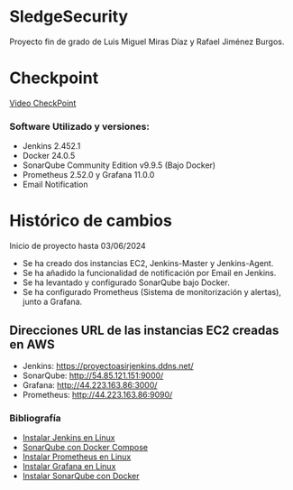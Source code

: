 # SledgeSecurity

Proyecto fin de grado de Luis Miguel Miras Díaz y Rafael Jiménez Burgos.

# Checkpoint
[Video CheckPoint]()

### Software Utilizado y versiones:
- Jenkins 2.452.1
- Docker 24.0.5
- SonarQube Community Edition v9.9.5 (Bajo Docker)
- Prometheus 2.52.0 y Grafana 11.0.0
- Email Notification

# Histórico de cambios
Inicio de proyecto hasta 03/06/2024
- Se ha creado dos instancias EC2, Jenkins-Master y Jenkins-Agent.
- Se ha añadido la funcionalidad de notificación por Email en Jenkins.
- Se ha levantado y configurado SonarQube bajo Docker.
- Se ha configurado Prometheus (Sistema de monitorización y alertas), junto a Grafana.

## Direcciones URL de las instancias EC2 creadas en AWS
* Jenkins: https://proyectoasirjenkins.ddns.net/
* SonarQube: http://54.85.121.151:9000/
* Grafana: http://44.223.163.86:3000/
* Prometheus: http://44.223.163.86:9090/

### Bibliografía
- [Instalar Jenkins en Linux](https://www.jenkins.io/doc/book/installing/linux/)
- [SonarQube con Docker Compose](https://medium.com/@denis.verkhovsky/sonarqube-with-docker-compose-complete-tutorial-2aaa8d0771d4)
- [Instalar Prometheus en Linux](https://prometheus.io/docs/prometheus/latest/getting_started/)
- [Instalar Grafana en Linux](https://grafana.com/docs/grafana/latest/setup-grafana/installation/debian/)
- [Instalar SonarQube con Docker](https://docs.sonarsource.com/sonarqube/latest/setup-and-upgrade/install-the-server/installing-sonarqube-from-docker/)
